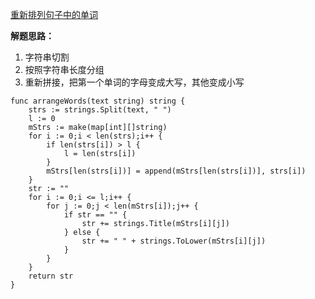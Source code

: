 [重新排列句子中的单词](https://leetcode-cn.com/problems/rearrange-words-in-a-sentence/)

**解题思路：**

1. 字符串切割
2. 按照字符串长度分组
3. 重新拼接，把第一个单词的字母变成大写，其他变成小写

```golang
func arrangeWords(text string) string {
	strs := strings.Split(text, " ")
	l := 0
	mStrs := make(map[int][]string)
	for i := 0;i < len(strs);i++ {
		if len(strs[i]) > l {
			l = len(strs[i])
		}
		mStrs[len(strs[i])] = append(mStrs[len(strs[i])], strs[i])
	}
	str := ""
	for i := 0;i <= l;i++ {
		for j := 0;j < len(mStrs[i]);j++ {
			if str == "" {
				str += strings.Title(mStrs[i][j])
			} else {
				str += " " + strings.ToLower(mStrs[i][j])
			}
		}
	}
	return str
}
```